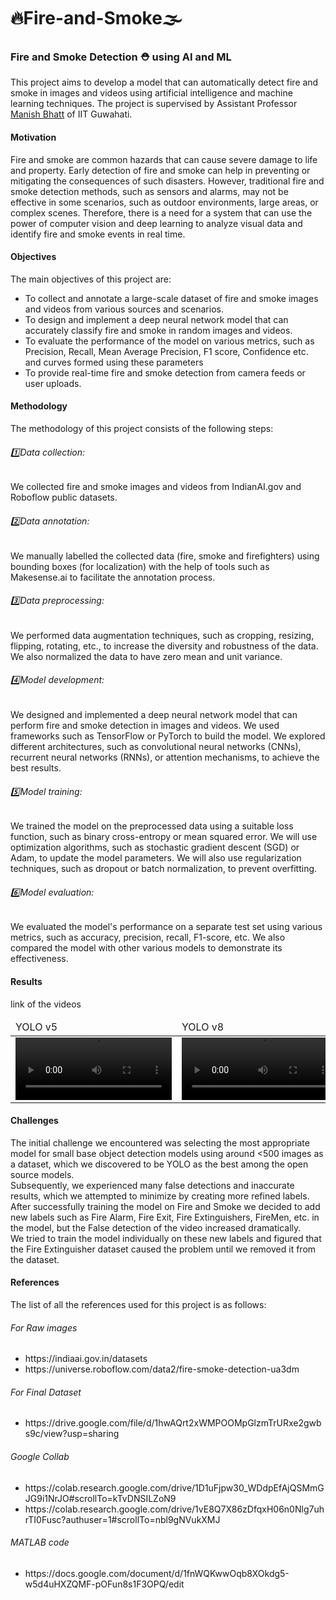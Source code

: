 # 🔥Fire-and-Smoke🌫️
<h3>Fire and Smoke Detection ⛑️ using AI and ML</h3>
This project aims to develop a model that can automatically detect fire and smoke in images and videos using artificial intelligence and machine learning techniques. The project is supervised by Assistant Professor <a href="https://www.iitg.ac.in/iitg_faculty_details?name=Manish-Bhatt&fac=T1kyemJyQ0pPN1I3blVENllFWjQ5dz09">Manish Bhatt</a> of IIT Guwahati.

<h4>Motivation</h4>
Fire and smoke are common hazards that can cause severe damage to life and property. Early detection of fire and smoke can help in preventing or mitigating the consequences of such disasters. However, traditional fire and smoke detection methods, such as sensors and alarms, may not be effective in some scenarios, such as outdoor environments, large areas, or complex scenes. Therefore, there is a need for a system that can use the power of computer vision and deep learning to analyze visual data and identify fire and smoke events in real time.

<h4>Objectives</h4>
The main objectives of this project are:
<ul>
<li>To collect and annotate a large-scale dataset of fire and smoke images and videos from various sources and scenarios.</li>
<li>To design and implement a deep neural network model that can accurately classify fire and smoke in random images and videos.</li>
<li>To evaluate the performance of the model on various metrics, such as Precision, Recall, Mean Average Precision, F1 score, Confidence etc. and curves formed using these parameters</li>
<li>To provide real-time fire and smoke detection from camera feeds or user uploads.</li>
</ul>

<h4>Methodology</h4>
The methodology of this project consists of the following steps:

<h6>1️⃣Data collection:</h6> We collected fire and smoke images and videos from IndianAI.gov and Roboflow public datasets.

<h6>2️⃣Data annotation:</h6> We manually labelled the collected data (fire, smoke and firefighters) using bounding boxes (for localization) with the help of tools such as Makesense.ai to facilitate the annotation process.

<h6>3️⃣Data preprocessing:</h6> We performed data augmentation techniques, such as cropping, resizing, flipping, rotating, etc., to increase the diversity and robustness of the data. We also normalized the data to have zero mean and unit variance.

<h6>4️⃣Model development:</h6> We designed and implemented a deep neural network model that can perform fire and smoke detection in images and videos. We used frameworks such as TensorFlow or PyTorch to build the model. We explored different architectures, such as convolutional neural networks (CNNs), recurrent neural networks (RNNs), or attention mechanisms, to achieve the best results.

<h6>5️⃣Model training:</h6> We trained the model on the preprocessed data using a suitable loss function, such as binary cross-entropy or mean squared error. We will use optimization algorithms, such as stochastic gradient descent (SGD) or Adam, to update the model parameters. We will also use regularization techniques, such as dropout or batch normalization, to prevent overfitting.

<h6>6️⃣Model evaluation:</h6> We evaluated the model's performance on a separate test set using various metrics, such as accuracy, precision, recall, F1-score, etc. We also compared the model with other various models to demonstrate its effectiveness.

<h4>Results</h4>
link of the videos 
<table>
  <thead>
    <td>
      YOLO v5
    </td>
    <td>
      YOLO v8
    </td>
  </thead>
  <tr>
    <td>
      <video width="250px" height="100px" controls autoplay>
        <source src="" type="video/.mp4">
      </video>
    </td>
    <td>
      <video width="250px" height="100px" controls autoplay>
        <source src="" type="video/.avi">
      </video>
    </td>
  </tr>
</table>

<h4>Challenges</h4>

The initial challenge we encountered was selecting the most appropriate model for small base object detection models using around <500 images as a dataset, which we discovered to be YOLO as the best among the open source models.
<br>
Subsequently, we experienced many false detections and inaccurate results, which we attempted to minimize by creating more refined labels. After successfully training the model on Fire and Smoke we decided to add new labels such as Fire Alarm, Fire Exit, Fire Extinguishers, FireMen, etc. in the model, but the False detection of the video increased dramatically. 
<br>
We tried to train the model individually on these new labels and figured that the Fire Extinguisher dataset caused the problem until we removed it from the dataset.


<h4>References</h4>
The list of all the references used for this project is as follows:
<h6>For Raw images</h6>
<ul>
  <li>https://indiaai.gov.in/datasets</li>
   <li>https://universe.roboflow.com/data2/fire-smoke-detection-ua3dm</li>
</ul>
<h6>For Final Dataset</h6>
<ul>
  <li>
    https://drive.google.com/file/d/1hwAQrt2xWMPOOMpGlzmTrURxe2gwbs9c/view?usp=sharing
  </li>
</ul>
<h6>Google Collab</h6>
<ul>
  <li>https://colab.research.google.com/drive/1D1uFjpw30_WDdpEfAjQSMmGJG9i1NrJO#scrollTo=kTvDNSILZoN9</li>
  <li>https://colab.research.google.com/drive/1vE8Q7X86zDfqxH06n0Nlg7uhrTI0Fusc?authuser=1#scrollTo=nbl9gNVukXMJ</li>
</ul>
<h6>MATLAB code</h6>
<ul>
  <li>https://docs.google.com/document/d/1fnWQKwwOqb8XOkdg5-w5d4uHXZQMF-pOFun8s1F3OPQ/edit</li>
</ul>

